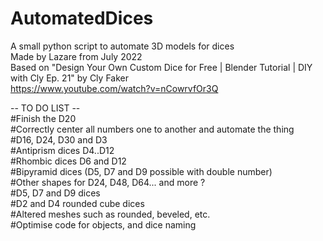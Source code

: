 # AutomatedDices
A small python script to automate 3D models for dices<br/>
Made by Lazare from July 2022<br/>
Based on "Design Your Own Custom Dice for Free | Blender Tutorial | DIY with Cly Ep. 21" by Cly Faker<br/>
https://www.youtube.com/watch?v=nCowrvfOr3Q<br/>

-- TO DO LIST --<br/>
#Finish the D20<br/>
#Correctly center all numbers one to another and automate the thing<br/>
#D16, D24, D30 and D3<br/>
#Antiprism dices D4..D12<br/>
#Rhombic dices D6 and D12<br/>
#Bipyramid dices (D5, D7 and D9 possible with double number)<br/>
#Other shapes for D24, D48, D64... and more ?<br/>
#D5, D7 and D9 dices<br/>
#D2 and D4 rounded cube dices<br/>
#Altered meshes such as rounded, beveled, etc.<br/>
#Optimise code for objects, and dice naming<br/>
